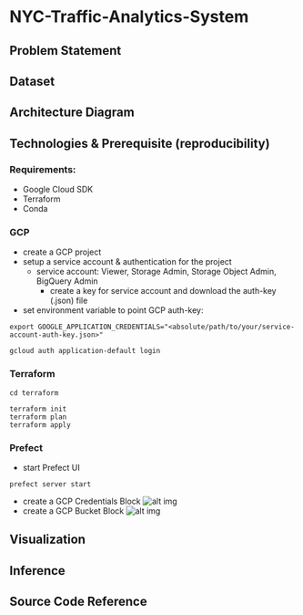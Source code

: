 # NYC-Traffic-Analytics-System

## Problem Statement

## Dataset

## Architecture Diagram

## Technologies & Prerequisite (reproducibility)

### Requirements:
- Google Cloud SDK
- Terraform
- Conda

### GCP
- create a GCP project
- setup a service account & authentication for the project
    -   service account: Viewer, Storage Admin, Storage Object Admin, BigQuery Admin
        -   create a key for service account and download the auth-key (.json) file
- set environment variable to point GCP auth-key:

```
export GOOGLE_APPLICATION_CREDENTIALS="<absolute/path/to/your/service-account-auth-key.json>"

gcloud auth application-default login
```

### Terraform
```
cd terraform

terraform init
terraform plan
terraform apply
```

### Prefect
- start Prefect UI
```
prefect server start
```
- create a  GCP Credentials Block
![alt img](https://github.com/ym-xu/NYC-Traffic-Analytics-System/tree/main/imgs/Xnip2023-10-19_12-13-56.jpg/)
- create a GCP Bucket Block
![alt img](https://github.com/ym-xu/NYC-Traffic-Analytics-System/tree/main/imgs/Xnip2023-10-19_12-13-59.jpg/)


## Visualization

## Inference

## Source Code Reference